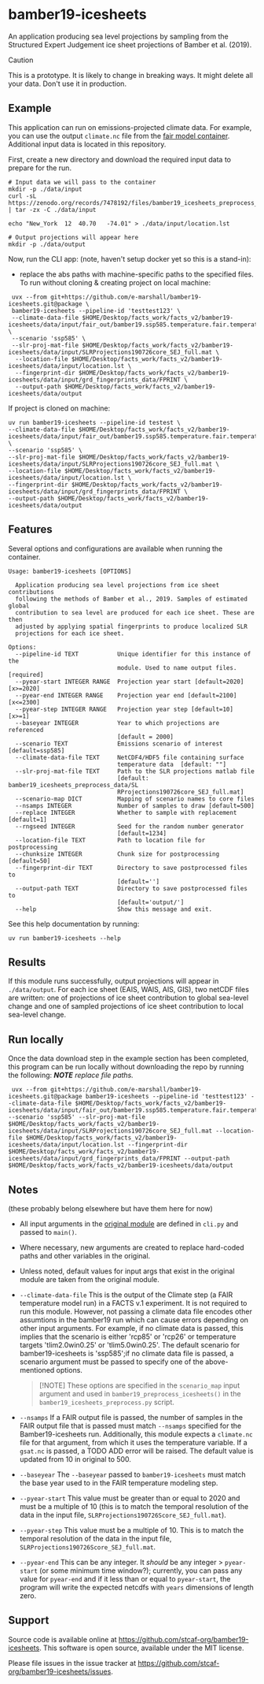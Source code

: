 # bamber19-icesheets

An application producing sea level projections by sampling from the Structured Expert Judgement ice sheet projections of Bamber et al. (2019). 

>[!CAUTION]
> This is a prototype. It is likely to change in breaking ways. It might delete all your data. Don't use it in production.

## Example

This application can run on emissions-projected climate data. For example, you can use the output `climate.nc` file from the [fair model container](https://github.com/stcaf-org/fair-temperature). Additional input data is located in this repository.

First, create a new directory and download the required input data to prepare for the run. 

```shell
# Input data we will pass to the container
mkdir -p ./data/input
curl -sL https://zenodo.org/records/7478192/files/bamber19_icesheets_preprocess_data.tgz | tar -zx -C ./data/input

echo "New_York	12	40.70	-74.01" > ./data/input/location.lst

# Output projections will appear here
mkdir -p ./data/output
```
Now, run the CLI app:
(note, haven't setup docker yet so this is a stand-in):
- replace the abs paths with machine-specific paths to the specified files.
To run without cloning & creating project on local machine:
```shell
 uvx --from git+https://github.com/e-marshall/bamber19-icesheets.git@package \
 bamber19-icesheets --pipeline-id 'testtest123' \
 --climate-data-file $HOME/Desktop/facts_work/facts_v2/bamber19-icesheets/data/input/fair_out/bamber19.ssp585.temperature.fair.temperature_climate.nc \
 --scenario 'ssp585' \
 --slr-proj-mat-file $HOME/Desktop/facts_work/facts_v2/bamber19-icesheets/data/input/SLRProjections190726core_SEJ_full.mat \
  --location-file $HOME/Desktop/facts_work/facts_v2/bamber19-icesheets/data/input/location.lst \
  --fingerprint-dir $HOME/Desktop/facts_work/facts_v2/bamber19-icesheets/data/input/grd_fingerprints_data/FPRINT \
  --output-path $HOME/Desktop/facts_work/facts_v2/bamber19-icesheets/data/output
```

If project is cloned on machine:
```shell 
uv run bamber19-icesheets --pipeline-id testest \
--climate-data-file $HOME/Desktop/facts_work/facts_v2/bamber19-icesheets/data/input/fair_out/bamber19.ssp585.temperature.fair.temperature_climate.nc \
--scenario 'ssp585' \
--slr-proj-mat-file $HOME/Desktop/facts_work/facts_v2/bamber19-icesheets/data/input/SLRProjections190726core_SEJ_full.mat \
--location-file $HOME/Desktop/facts_work/facts_v2/bamber19-icesheets/data/input/location.lst \
--fingerprint-dir $HOME/Desktop/facts_work/facts_v2/bamber19-icesheets/data/input/grd_fingerprints_data/FPRINT \
--output-path $HOME/Desktop/facts_work/facts_v2/bamber19-icesheets/data/output
```

## Features
Several options and configurations are available when running the container. 

```shell
Usage: bamber19-icesheets [OPTIONS]

  Application producing sea level projections from ice sheet contributions
  following the methods of Bamber et al., 2019. Samples of estimated global
  contribution to sea level are produced for each ice sheet. These are then
  adjusted by applying spatial fingerprints to produce localized SLR
  projections for each ice sheet.

Options:
  --pipeline-id TEXT           Unique identifier for this instance of the
                               module. Used to name output files.  [required]
  --pyear-start INTEGER RANGE  Projection year start [default=2020]  [x>=2020]
  --pyear-end INTEGER RANGE    Projection year end [default=2100]  [x<=2300]
  --pyear-step INTEGER RANGE   Projection year step [default=10]  [x>=1]
  --baseyear INTEGER           Year to which projections are referenced
                               [default = 2000]
  --scenario TEXT              Emissions scenario of interest [default=ssp585]
  --climate-data-file TEXT     NetCDF4/HDF5 file containing surface
                               temperature data  [default: ""]
  --slr-proj-mat-file TEXT     Path to the SLR projections matlab file
                               [default: bamber19_icesheets_preprocess_data/SL
                               RProjections190726core_SEJ_full.mat]
  --scenario-map DICT          Mapping of scenario names to core files
  --nsamps INTEGER             Number of samples to draw [default=500]
  --replace INTEGER            Whether to sample with replacement [default=1]
  --rngseed INTEGER            Seed for the random number generator
                               [default=1234]
  --location-file TEXT         Path to location file for postprocessing
  --chunksize INTEGER          Chunk size for postprocessing [default=50]
  --fingerprint-dir TEXT       Directory to save postprocessed files to
                               [default='']
  --output-path TEXT           Directory to save postprocessed files to
                               [default='output/']
  --help                       Show this message and exit.
```

See this help documentation by running: 
```shell
uv run bamber19-icesheets --help 
```

## Results
If this module runs successfully, output projections will appear in `./data/output`. For each ice sheet (EAIS, WAIS, AIS, GIS), two netCDF files are written: one of projections of ice sheet contribution to global sea-level change and one of sampled projections of ice sheet contribution to local sea-level change. 

## Run locally
Once the data download step in the example section has been completed, this program can be run locally without downloading the repo by running the following: ***NOTE** replace file paths.*
```
 uvx --from git+https://github.com/e-marshall/bamber19-icesheets.git@package bamber19-icesheets --pipeline-id 'testtest123' --climate-data-file $HOME/Desktop/facts_work/facts_v2/bamber19-icesheets/data/input/fair_out/bamber19.ssp585.temperature.fair.temperature_climate.nc --scenario 'ssp585' --slr-proj-mat-file $HOME/Desktop/facts_work/facts_v2/bamber19-icesheets/data/input/SLRProjections190726core_SEJ_full.mat --location-file $HOME/Desktop/facts_work/facts_v2/bamber19-icesheets/data/input/location.lst --fingerprint-dir $HOME/Desktop/facts_work/facts_v2/bamber19-icesheets/data/input/grd_fingerprints_data/FPRINT --output-path $HOME/Desktop/facts_work/facts_v2/bamber19-icesheets/data/output
 ```

## Notes
(these probably belong elsewhere but have them here for now)
- All input arguments in the [original module](https://github.com/stcaf-org/bamber19-icesheets/tree/main/modules/bamber19/icesheets) are defined in `cli.py` and passed to `main()`. 

- Where necessary, new arguments are created to replace hard-coded paths and other variables in the original. 

- Unless noted, default values for input args that exist in the original module are taken from the original module.

- `--climate-data-file`
This is the output of the Climate step (a FAIR temperature model run) in a FACTS v.1 experiment. It is not required to run this module. However, not passing a climate data file encodes other assumtions in the bamber19 run which can cause errors depending on other input arguments. For example, if no climate data is passed, this implies that the scenario is either 'rcp85' or 'rcp26' or temperature targets 'tlim2.0win0.25' or 'tlim5.0win0.25'. The default scenario for bamber19-icesheets is 'ssp585';if no climate data file is passed, a scenario argument must be passed to specify one of the above-mentioned options. 
    >[!NOTE] These options are specified in the `scenario_map` input argument and used in `bamber19_preprocess_icesheets()` in the `bamber19_icesheets_preprocess.py` script.

- `--nsamps`
If a FAIR output file is passed, the number of samples in the FAIR output file that is passed must match `--nsamps` specified for the Bamber19-icesheets run. Additionally, this module expects a `climate.nc` file for that argument, from which it uses the temperature variable. If a `gsat.nc` is passed, a TODO ADD error will be raised. The default value is updated from 10 in original to 500.

- `--baseyear`
The `--baseyear` passed to `bamber19-icesheets` must match the base year used to in the FAIR temperature modeling step. 

- `--pyear-start`
This value must be greater than or equal to 2020 and must be a multiple of 10 (this is to match the temporal resolution of the data in the input file, `SLRProjections190726Score_SEJ_full.mat`).

- `--pyear-step`
This value must be a multiple of 10. This is to match the temporal resolution of the data in the input file, `SLRProjections190726Score_SEJ_full.mat`.

- `--pyear-end`
This can be any integer. It *should* be any integer > `pyear-start` (or some minimum time window?); currently, you can pass any value for `pyear-end` and if it less than or equal to `pyear-start`, the program will write the expected netcdfs with `years` dimensions of length zero.


## Support

Source code is available online at https://github.com/stcaf-org/bamber19-icesheets. This software is open source, available under the MIT license.

Please file issues in the issue tracker at https://github.com/stcaf-org/bamber19-icesheets/issues.
